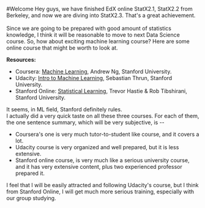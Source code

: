 #Welcome
Hey guys, we have finished EdX online StatX2.1, StatX2.2 from Berkeley, and now we are diving into StatX2.3. That's a great achievement.  
<br>
Since we are going to be prepared with good amount of statistics knowledge, I think it will be reasonable to move to next Data Science course. So, how about exciting machine learning course? Here are some online course that might be worth to look at.  

**Resources:**

- Coursera: [Machine Learning][1], Andrew Ng, Stanford University.  
- Udacity: [Intro to Machine Learning][2], Sebastian Thrun, Stanford University.
- Stanford Online: [Statistical Learning][3], Trevor Hastie & Rob Tibshirani, Stanford University.

It seems, in ML field, Stanford definitely rules.   
I actually did a very quick taste on all these three courses. For each of them, the one sentence summary, which will be very subjective, is --  

- Coursera's one is very much tutor-to-student like course, and it covers a lot.  
- Udacity course is very organized and well prepared, but it is less extensive.  
- Stanford online course, is very much like a serious university course, and it has very extensive content, plus two experienced professor prepared it. 

I feel that I will be easily attracted and following Udacity's course, but I think from Stanford Online, I will get much more serious training, especially with our group studying.  


[1]: https://class.coursera.org/ml-007
[2]: https://www.udacity.com/course/ud120
[3]:https://class.stanford.edu/courses/HumanitiesandScience/StatLearning/Winter2015/about
